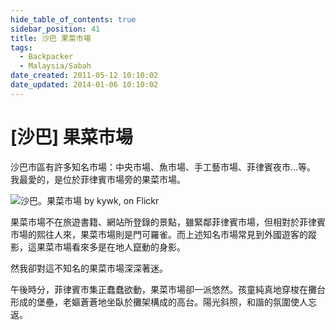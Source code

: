 ```yaml
---
hide_table_of_contents: true
sidebar_position: 41
title: 沙巴 果菜市場
tags:
  - Backpacker
  - Malaysia/Sabah
date_created: 2011-05-12 10:10:02
date_updated: 2014-01-06 10:10:02
---
```


[沙巴] 果菜市場
==============

沙巴市區有許多知名市場：中央市場、魚市場、手工藝市場、菲律賓夜市…等。
我最愛的，是位於菲律賓市場旁的果菜市場。

![沙巴。果菜市場 by kywk, on Flickr](http://farm8.staticflickr.com/7082/7328705548_f16dc78d7f_c.jpg)

果菜市場不在旅遊書籍、網站所登錄的景點，雖緊鄰菲律賓市場，但相對於菲律賓市場的熙往人來，果菜市場則是門可羅雀。而上述知名市場常見到外國遊客的蹤影，這果菜市場看來多是在地人竄動的身影。

然我卻對這不知名的果菜市場深深著迷。

午後時分，菲律賓市集正蠢蠢欲動，果菜市場卻一派悠然。孩童純真地穿梭在攤台形成的堡壘，老嫗蒼蒼地坐臥於攤架構成的高台。陽光斜照，和諧的氛圍使人忘返。

<!--
<iframe width="640" height="480" frameborder="0" scrolling="no" marginheight="0" marginwidth="0" src="https://maps.google.com/maps?f=q&amp;source=s_q&amp;hl=en&amp;geocode=&amp;q=5.980133,116.070943&amp;aq=&amp;sll=25.091075,121.559834&amp;sspn=0.219513,0.307961&amp;t=m&amp;ie=UTF8&amp;ll=5.980095,116.070986&amp;spn=0.002561,0.003433&amp;z=18&amp;output=embed"></iframe>
<small><a href="https://maps.google.com/maps?f=q&amp;source=embed&amp;hl=en&amp;geocode=&amp;q=5.980133,116.070943&amp;aq=&amp;sll=25.091075,121.559834&amp;sspn=0.219513,0.307961&amp;t=m&amp;ie=UTF8&amp;ll=5.980095,116.070986&amp;spn=0.002561,0.003433&amp;z=18" style="color:#0000FF;text-align:left">View Larger Map</a></small>
-->
